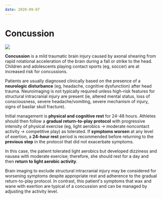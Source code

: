 ```yaml
---
date: 2020-09-07
---
```


# Concussion

<!-- concussion management -->

![](https://photos.thisispiggy.com/file/wikiFiles/image-20200826073013452.png)

**Concussion** is a mild traumatic brain injury caused by axonal shearing from rapid rotational acceleration of the brain during a fall or strike to the head.  Children and adolescents playing contact sports (eg, soccer) are at increased risk for concussions.

Patients are usually diagnosed clinically based on the presence of a **neurologic disturbance** (eg, headache, cognitive dysfunction) after head trauma.  Neuroimaging is not typically required unless high-risk features for structural intracranial injury are present (ie, altered mental status, loss of consciousness, severe headache/vomiting, severe mechanism of injury, signs of basilar skull fracture).

Initial management is **physical and cognitive rest** for 24-48 hours.  Athletes should then follow a **gradual return-to-play protocol** with progressive intensity of physical exercise (eg, light aerobics → moderate noncontact activity → competitive play) as tolerated.  If **symptoms worsen** at any level of exertion, a **24-hour rest** period is recommended before returning to the **previous step** in the protocol that did not exacerbate symptoms.

In this case, the patient tolerated light aerobics but developed dizziness and nausea with moderate exercise; therefore, she should rest for a day and then **return to light aerobic activity**.

Brain imaging to exclude structural intracranial injury may be considered for worsening symptoms despite appropriate rest and adherence to the gradual return-to-play protocol.  In contrast, this patient's symptoms that wax and wane with exertion are typical of a concussion and can be managed by adjusting the activity level.
